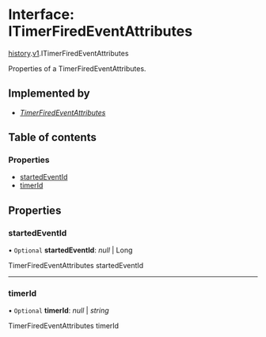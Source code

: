 # Interface: ITimerFiredEventAttributes

[history](../modules/proto.temporal.api.history.md).[v1](../modules/proto.temporal.api.history.v1.md).ITimerFiredEventAttributes

Properties of a TimerFiredEventAttributes.

## Implemented by

* [*TimerFiredEventAttributes*](../classes/proto.temporal.api.history.v1.timerfiredeventattributes.md)

## Table of contents

### Properties

- [startedEventId](proto.temporal.api.history.v1.itimerfiredeventattributes.md#startedeventid)
- [timerId](proto.temporal.api.history.v1.itimerfiredeventattributes.md#timerid)

## Properties

### startedEventId

• `Optional` **startedEventId**: *null* \| Long

TimerFiredEventAttributes startedEventId

___

### timerId

• `Optional` **timerId**: *null* \| *string*

TimerFiredEventAttributes timerId

